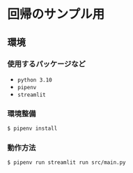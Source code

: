 # 回帰のサンプル用

## 環境
### 使用するパッケージなど
- `python 3.10`
- `pipenv`
- `streamlit`

### 環境整備
```bash
$ pipenv install
```

### 動作方法
```shell-session
$ pipenv run streamlit run src/main.py
```
